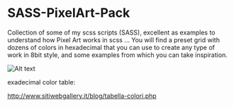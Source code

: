 # SASS-PixelArt-Pack
Collection of some of my scss scripts (SASS), excellent as examples to understand how Pixel Art works in scss ... You will find a preset grid with dozens of colors in hexadecimal that you can use to create any type of work in 8bit style, and some examples from which you can take inspiration.



![Alt text](http://i63.tinypic.com/9rjggo.jpg "SASS-PixelArt-Pack-by-Jonny-Banana")


exadecimal color table:

http://www.sitiwebgallery.it/blog/tabella-colori.php
